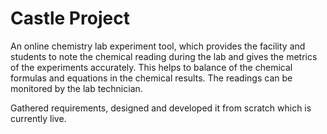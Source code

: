 # Castle Project

An online chemistry lab experiment tool, which provides the facility and students to note the chemical reading during the lab and gives 
the metrics of the experiments accurately. This helps to balance of the chemical formulas and equations in the chemical results. 
The readings can be monitored by the lab technician. 

Gathered requirements, designed and developed it from scratch which is currently live.
